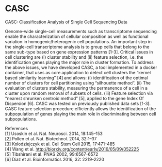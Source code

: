 # CASC
CASC: Classification Analysis of Single Cell Sequencing Data

Genome-wide single-cell measurements such as transcriptome sequencing enable the characterization of cellular composition as well as functional variation in homogenic/heterogenic cell populations. An important step in the single-cell transcriptome analysis is to group cells that belong to the same sub-type based on gene expression patterns [1-3]. Critical issues in cell clustering are (i) cluster stability and (ii) feature selection, i.e. the identification genes playing the major role in cluster formation. To address the above issues, we have developed CASC, a tool implemented in a docker container, that uses as core application to detect cell clusters the “kernel based similarity learning” [4] and allows: (i) identification of the optimal number of clusters for cell partitioning using “silhouette method”. (ii) The evaluation of clusters stability, measuring the permanence of a cell in a cluster upon random removal of subsets of cells. (iii) Feature selection via “nearest shrunken centroid method” [5], applied to the gene Index Of Dispersion [6]. CASC was tested on previously published data sets [1-3]. CASC feature selection procedure efficiently allows the identification of the subpopulation of genes playing the main role in discriminating   between cell subpopulations. 

References
<br>[1] Usoskin et al. Nat. Neurosci. 2014, 18:145–153
<br>[2] Pollen et al. Nat. Biotechnol. 2014, 32:1–37
<br>[3] Kolodziejczyk et al. Cell Stem Cell 2015, 17:471–485
<br>[4] Wang et al. http://biorxiv.org/content/early/2016/05/09/052225
<br>[5] Tibshirani et al. PNAS 2002, 99:6567-6572
<br>[6] Diaz et al. Bioinformatics 2016, 32: 2219-2220

